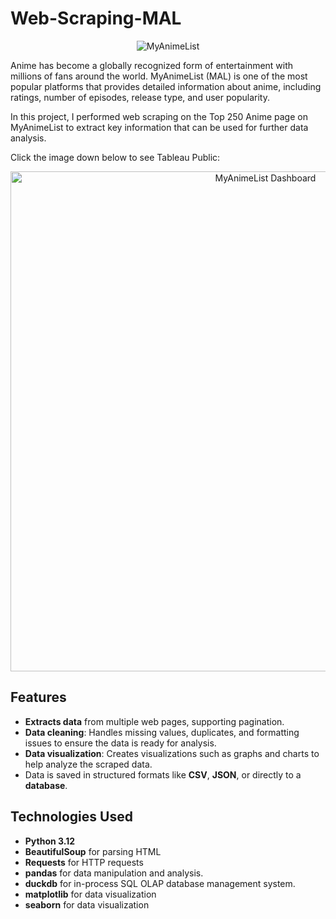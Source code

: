 # Web-Scraping-MAL

<p align="center">
  <img src="https://upload.wikimedia.org/wikipedia/commons/7/7a/MyAnimeList_Logo.png" alt="MyAnimeList" />
</p>

Anime has become a globally recognized form of entertainment with millions of fans around the world. MyAnimeList (MAL) is one of the most popular platforms that provides detailed information about anime, including ratings, number of episodes, release type, and user popularity.

In this project, I performed web scraping on the Top 250 Anime page on MyAnimeList to extract key information that can be used for further data analysis.

Click the image down below to see Tableau Public:

<p align="center">
  <a href="https://public.tableau.com/views/MyAnimeList_Visualization1/Dashboard?:language=en-US&publish=yes&:sid=&:redirect=auth&:display_count=n&:origin=viz_share_link" target="_blank">
    <img src="https://github.com/user-attachments/assets/d95142f2-9804-46d4-a0d3-8818d826a9e8" alt="MyAnimeList Dashboard" width="800"/>
  </a>
</p>

## Features
- **Extracts data** from multiple web pages, supporting pagination.
- **Data cleaning**: Handles missing values, duplicates, and formatting issues to ensure the data is ready for analysis.
- **Data visualization**: Creates visualizations such as graphs and charts to help analyze the scraped data.
- Data is saved in structured formats like **CSV**, **JSON**, or directly to a **database**.

## Technologies Used
- **Python 3.12**
- **BeautifulSoup** for parsing HTML
- **Requests** for HTTP requests
- **pandas** for data manipulation and analysis.
- **duckdb** for in-process SQL OLAP database management system.
- **matplotlib** for data visualization
- **seaborn** for data visualization

  

